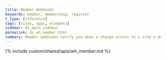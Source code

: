 ```yaml
---
title: Member Webhooks
keywords: member, membership, register
t_type: [reference]
tags: [sites, apps, elements]
sidebar: ds_apis_sidebar
permalink: ds_wh_member.html
summary: Member webhooks notify you when a change occurs to a site's member.
---
```

{% include custom/shared/apis/wh_member.md %}
